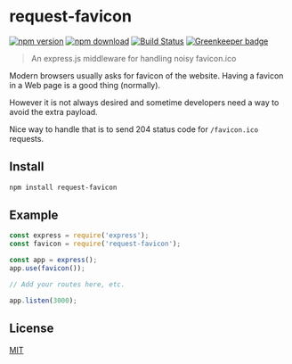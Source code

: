 # request-favicon

[![npm version][npm-image]][npm-url]
[![npm download][downloads-image]][npm-url]
[![Build Status][travis-image]][travis-url]
[![Greenkeeper badge](https://badges.greenkeeper.io/honzahommer/request-favicon.svg)](https://greenkeeper.io/)

> An express.js middleware for handling noisy favicon.ico

Modern browsers usually asks for favicon of the website. Having a favicon in a Web page is a good thing (normally). 

However it is not always desired and sometime developers need a way to avoid the extra payload. 

Nice way to handle that is to send 204 status code for `/favicon.ico` requests.

## Install

```sh
npm install request-favicon
```

## Example

```javascript
const express = require('express');
const favicon = require('request-favicon');

const app = express();
app.use(favicon());

// Add your routes here, etc.

app.listen(3000);
```

## License

[MIT](LICENSE)

[npm-image]: https://img.shields.io/npm/v/request-favicon.svg
[npm-url]: https://npmjs.org/package/request-favicon
[travis-image]: https://img.shields.io/travis/honzahommer/request-favicon/master.svg
[travis-url]: https://travis-ci.org/honzahommer/request-favicon
[downloads-image]: https://img.shields.io/npm/dm/request-favicon.svg
